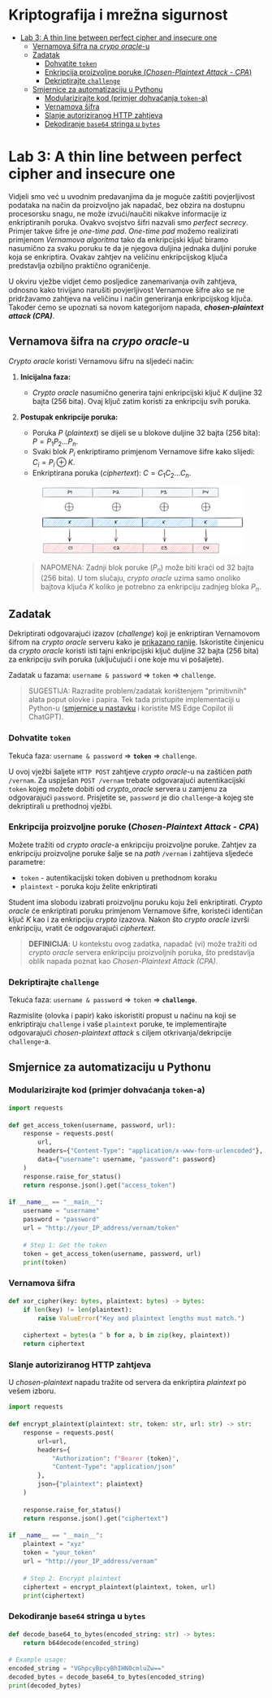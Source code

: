 # **Kriptografija i mrežna sigurnost** <!-- omit in toc -->

- [Lab 3: A thin line between perfect cipher and insecure one](#lab-3-a-thin-line-between-perfect-cipher-and-insecure-one)
  - [Vernamova šifra na _crypo oracle_-u](#vernamova-šifra-na-crypo-oracle-u)
  - [Zadatak](#zadatak)
    - [Dohvatite `token`](#dohvatite-token)
    - [Enkripcija proizvoljne poruke (_Chosen-Plaintext Attack - CPA_)](#enkripcija-proizvoljne-poruke-chosen-plaintext-attack---cpa)
    - [Dekriptirajte `challenge`](#dekriptirajte-challenge)
  - [Smjernice za automatizaciju u Pythonu](#smjernice-za-automatizaciju-u-pythonu)
    - [Modularizirajte kod (primjer dohvaćanja `token`-a)](#modularizirajte-kod-primjer-dohvaćanja-token-a)
    - [Vernamova šifra](#vernamova-šifra)
    - [Slanje autoriziranog HTTP zahtjeva](#slanje-autoriziranog-http-zahtjeva)
    - [Dekodiranje `base64` stringa u `bytes`](#dekodiranje-base64-stringa-u-bytes)

# Lab 3: A thin line between perfect cipher and insecure one

Vidjeli smo već u uvodnim predavanjima da je moguće zaštiti povjerljivost podataka na način da proizvoljno jak napadač, bez obzira na dostupnu procesorsku snagu, ne može izvući/naučiti nikakve informacije iz enkriptiranih poruka. Ovakvo svojstvo šifri nazvali smo _perfect secrecy_. Primjer takve šifre je _one-time pad_. _One-time pad_ možemo realizirati primjenom _Vernamova algoritma_ tako da enkripcijski ključ biramo nasumično za svaku poruku te da je njegova duljina jednaka duljini poruke koja se enkriptira. Ovakav zahtjev na veličinu enkripcijskog ključa predstavlja ozbiljno praktično ograničenje.

U okviru vježbe vidjet ćemo posljedice zanemarivanja ovih zahtjeva, odnosno kako trivijano narušiti povjerljivost Vernamove šifre ako se ne pridržavamo zahtjeva na veličinu i način generiranja enkripcijskog ključa. Također ćemo se upoznati sa novom kategorijom napada, **_chosen-plaintext attack (CPA)_**.

## Vernamova šifra na _crypo oracle_-u

_Crypto oracle_ koristi Vernamovu šifru na sljedeći način: 

1. **Inicijalna faza:**

    - _Crypto oracle_ nasumično generira tajni enkripcijski ključ $K$ duljine 32 bajta (256 bita). Ovaj ključ zatim koristi za enkripciju svih poruka.

2. **Postupak enkripcije poruka:**

   - Poruka $P$ (_plaintext_) se dijeli se u blokove duljine 32 bajta (256 bita): $P = P_1 P_2 ... P_n$.
   - Svaki blok $P_i$ enkriptiramo primjenom Vernamove šifre kako slijedi: $C_i = P_i \oplus K$.
   - Enkriptirana poruka (_ciphertext_): $C = C_1 C_2 ... C_n$.

    <p align="center">
    <img src="../img/vernam_encryption.png" width="400px" height="auto"/>
    </p>

   > NAPOMENA: Zadnji blok poruke ($P_n$) može biti kraći od 32 bajta (256 bita). U tom slučaju, _crypto oracle_ uzima samo onoliko bajtova ključa $K$ koliko je potrebno za enkripciju zadnjeg bloka $P_n$.

## Zadatak

Dekriptirati odgovarajući izazov (_challenge_) koji je enkriptiran Vernamovom šifrom na _crypto oracle_ serveru kako je [prikazano ranije](#vernamova-šifra-na-crypo-oracle-u). Iskoristite činjenicu da _crypto oracle_ koristi isti tajni enkripcijski ključ duljine 32 bajta (256 bita) za enkripciju svih poruka (uključujući i one koje mu vi pošaljete).

Zadatak u fazama: `username & password` ⇒ `token` ⇒ `challenge`.

> SUGESTIJA: Razradite problem/zadatak korištenjem "primitivnih" alata poput olovke i papira. Tek tada pristupite implementaciji u Python-u ([smjernice u nastavku](#smjernice-za-automatizaciju-u-pythonu) i koristite MS Edge Copilot ili ChatGPT).

### Dohvatite `token`

Tekuća faza: `username & password` ⇒ **`token`** ⇒ `challenge`.

U ovoj vježbi šaljete `HTTP POST` zahtjeve _crypto oracle_-u na zaštićen _path_ `/vernam`. Za uspješan `POST /vernam` trebate odgovarajući autentikacijski `token` kojeg možete dobiti od _crypto_oracle_ servera u zamjenu za odgovarajući `password`. Prisjetite se, `password` je dio `challenge`-a kojeg ste dekriptirali u prethodnoj vježbi.

### Enkripcija proizvoljne poruke (_Chosen-Plaintext Attack - CPA_)

Možete tražiti od _crypto oracle_-a enkripciju proizvoljne poruke. Zahtjev za enkripciju proizvoljne poruke šalje se na _path_ `/vernam` i zahtijeva sljedeće parametre:

- `token` - autentikacijski token dobiven u prethodnom koraku
- `plaintext` - poruka koju želite enkriptirati

Student ima slobodu izabrati proizvoljnu poruku koju želi enkriptirati. _Crypto oracle_ će enkriptirati poruku primjenom Vernamove šifre, koristeći identičan ključ $K$ kao i za enkripciju _crypto_ izazova. Nakon što _crypto oracle_ izvrši enkripciju, vratit će odgovarajući _ciphertext_.

> **DEFINICIJA**: U kontekstu ovog zadatka, napadač (vi) može tražiti od _crypto oracle_ servera enkripciju proizvoljnih poruka, što predstavlja oblik napada poznat kao _Chosen-Plaintext Attack (CPA)_.

### Dekriptirajte `challenge`

Tekuća faza: `username & password` ⇒ `token` ⇒ **`challenge`**.

Razmislite (olovka i papir) kako iskoristiti propust u načinu na koji se enkriptiraju `challenge` i vaše `plaintext` poruke, te implementirajte odgovarajući _chosen-plaintext attack_ s ciljem otkrivanja/dekripcije `challenge`-a.

## Smjernice za automatizaciju u Pythonu

### Modularizirajte kod (primjer dohvaćanja `token`-a)

```python
import requests

def get_access_token(username, password, url):
    response = requests.post(
        url,
        headers={"Content-Type": "application/x-www-form-urlencoded"},
        data={"username": username, "password": password}
    )
    response.raise_for_status()
    return response.json().get("access_token")

if __name__ == "__main__":
    username = "username"
    password = "password"
    url = "http://your_IP_address/vernam/token"

    # Step 1: Get the token
    token = get_access_token(username, password, url)
    print(token)
```

### Vernamova šifra

```python
def xor_cipher(key: bytes, plaintext: bytes) -> bytes:
    if len(key) != len(plaintext):
        raise ValueError("Key and plaintext lengths must match.")
    
    ciphertext = bytes(a ^ b for a, b in zip(key, plaintext))
    return ciphertext
```

### Slanje autoriziranog HTTP zahtjeva

U _chosen-plaintext_ napadu tražite od servera da enkriptira _plaintext_ po vešem izboru.

```python
import requests

def encrypt_plaintext(plaintext: str, token: str, url: str) -> str:
    response = requests.post(
        url=url,
        headers={
            "Authorization": f"Bearer {token}",
            "Content-Type": "application/json"
        },    
        json={"plaintext": plaintext}
    )

    response.raise_for_status()
    return response.json().get("ciphertext")

if __name__ == "__main__":
    plaintext = "xyz"
    token = "your_token"
    url = "http://your_IP_address/vernam"

    # Step 2: Encrypt plaintext
    ciphertext = encrypt_plaintext(plaintext, token, url)
    print(ciphertext)
```

### Dekodiranje `base64` stringa u `bytes`

```python
def decode_base64_to_bytes(encoded_string: str) -> bytes:
    return b64decode(encoded_string)

# Example usage:
encoded_string = "VGhpcyBpcyBhIHN0cmluZw=="
decoded_bytes = decode_base64_to_bytes(encoded_string)
print(decoded_bytes)
```

